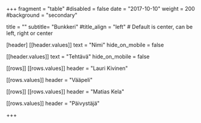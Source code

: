 +++
fragment = "table"
#disabled = false
date = "2017-10-10"
weight = 200
#background = "secondary"

title = ""
subtitle= "Bunkkeri"
#title_align = "left" # Default is center, can be left, right or center


[header]
[[header.values]]
text = "Nimi"
hide_on_mobile = false

[[header.values]]
text = "Tehtävä"
hide_on_mobile = false

[[rows]]
[[rows.values]]
header = "Lauri Kivinen"

[[rows.values]]
header = "Vääpeli"

[[rows]]
[[rows.values]]
header = "Matias Kela"

[[rows.values]]
header = "Päivystäjä"

+++
